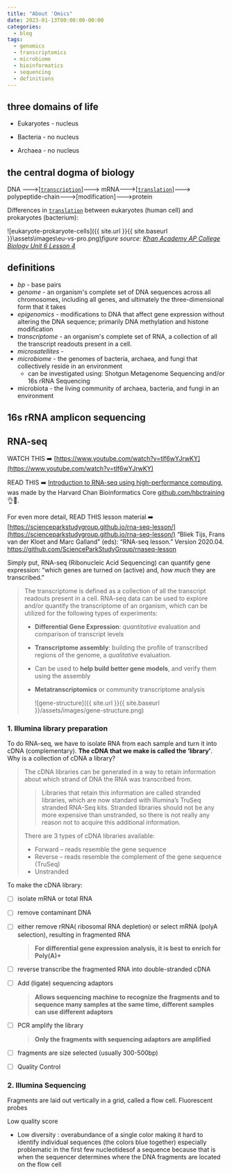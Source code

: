 ```yaml
---
title: "About 'Omics"
date: 2023-01-13T00:00:00-00:00
categories:
  - blog
tags:
  - genomics
  - transcriptomics
  - microbiome
  - bioinformatics
  - sequencing
  - definitions
---
```


## three domains of life

- Eukaryotes - nucleus

- Bacteria - no nucleus

- Archaea - no nucleus

## the central dogma of biology 

DNA --->[[`transcription`](https://www.labxchange.org/library/items/lb:LabXchange:1d4afb7e:lx_simulation:1)]---> mRNA--->[[`translation`](https://www.labxchange.org/library/items/lb:LabXchange:049914b8:lx_simulation:1)]---> polypeptide-chain--->[modification]--->protein

Differences in [`translation`](https://youtu.be/WNZf4ip_R9s) between eukaryotes (human cell) and prokaryotes (bacterium):

![eukaryote-prokaryote-cells]({{ site.url }}{{ site.baseurl }}\assets\images\eu-vs-pro.png)*figure source: [Khan Academy AP College Biology Unit 6 Lesson 4](https://www.khanacademy.org/science/ap-biology/gene-expression-and-regulation/translation/a/intro-to-gene-expression-central-dogma)*

## definitions

- *bp* - base pairs
- *genome* - an organism's complete set of DNA sequences across all chromosomes, including all genes, and ultimately the three-dimensional form that it takes 
- *epigenomics* - modifications to DNA that affect gene expression without altering the DNA sequence; primarily DNA methylation and histone modification
- *transcriptome* - an organism's complete set of RNA, a collection of all the transcript readouts present in a cell.
- *microsatellites* - 
- *microbiome*  - the genomes of bacteria, archaea, and fungi that collectively reside in an environment
  - can be investigated using: Shotgun Metagenome Sequencing  and/or 16s rRNA Sequencing
- microbiota - the living community of archaea, bacteria, and fungi in an environment



## 16s rRNA amplicon sequencing

## RNA-seq

WATCH THIS ➡️ [https://www.youtube.com/watch?v=tlf6wYJrwKY](https://www.youtube.com/watch?v=tlf6wYJrwKY)

READ THIS ➡️  [Introduction to RNA-seq using high-performance computing](https://hbctraining.github.io/Intro-to-rnaseq-hpc-salmon/lessons/Intro-to-RNAseq.html), was made by the Harvard Chan Bioinformatics Core [github.com/hbctraining](https://github.com/hbctraining) 👌🙌.

For even more detail, READ THIS lesson material ➡️ [https://scienceparkstudygroup.github.io/rna-seq-lesson/](https://scienceparkstudygroup.github.io/rna-seq-lesson/)  “Bliek Tijs, Frans van der Kloet and Marc Galland” (eds): “RNA-seq lesson.” Version 2020.04. https://github.com/ScienceParkStudyGroup/rnaseq-lesson



Simply put, RNA-seq (Ribonucleic Acid Sequencing) can quantify gene expression: “which genes are turned on (active) and, *how much* they are transcribed.” 

> The transcriptome is defined as a collection of all the transcript readouts present in a cell. RNA-seq data can be used to explore and/or quantify the transcriptome of an organism, which can be utilized for the following types of experiments:
>
> - **Differential Gene Expression**: *quantitative* evaluation and comparison of transcript levels
>
> - **Transcriptome assembly**: building the profile of transcribed regions of the genome, a *qualitative* evaluation.
>
> - Can be used to **help build better gene models**, and verify them using the assembly
>
> - **Metatranscriptomics** or community transcriptome analysis
>
>   ![gene-structure]({{ site.url }}{{ site.baseurl }}/assets/images/gene-structure.png)
>
 ### 1. Illumina library preparation

To do RNA-seq, we have to isolate RNA from each sample and turn it into cDNA (complementary). **The cDNA that we make is called the ‘library’**. Why is a collection of cDNA a library?

> The cDNA libraries can be generated in a way to retain information about which strand of DNA the RNA was transcribed from. 
>
> > Libraries that retain this information are called stranded libraries, which are now standard with Illumina’s TruSeq stranded RNA-Seq kits. Stranded libraries should not be any more expensive than unstranded, so there is not really any reason not to acquire this additional information.
>
> There are 3 types of cDNA libraries available:
>
> - Forward  – reads resemble the gene sequence
> - Reverse  – reads resemble the complement of the gene sequence (TruSeq)
> - Unstranded

To make the cDNA library:

- [ ] isolate mRNA or total RNA

- [ ] remove contaminant DNA

- [ ] either remove rRNA( ribosomal RNA depletion) or select mRNA (polyA selection), resulting in fragmented RNA

  > **For differential gene expression analysis, it is best to enrich for Poly(A)+**

- [ ] reverse transcribe the fragmented RNA into double-stranded cDNA

- [ ] Add (ligate) sequencing adaptors

  > **Allows sequencing machine to recognize the fragments and to sequence many samples at the same time, different samples can use different adaptors**

- [ ] PCR amplify the library

  > **Only the fragments with sequencing adaptors are amplified**

- [ ] fragments are size selected (usually 300-500bp)

- [ ] Quality Control 



 ### 2. Illumina Sequencing

Fragments are laid out vertically in a grid, called a flow cell. Fluorescent probes

Low quality score

- Low diversity : overabundance of a single color making it hard to identify individual sequences (the colors blue together) especially problematic in the first few nucleotidesof a sequence because that is when the sequencer determines where the DNA fragments are located on the flow cell
